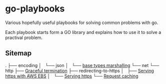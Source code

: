# go-playbooks
Various hopefully useful playbooks for solving common problems with go.

Each playbook starts form a GO library and explains how to use it to solve a practival problem.


## Sitemap

.
├── encoding
│   └── json
│       └── [base types marshalling](encoding/json/basetypes-marshalling)
└── net
    └── http
        ├── [Graceful termination](net/http/handling-service-termination)
        ├── redirecting-to-https
        │   ├── [Serving https with AWS EBS](net/http/redirecting-to-https/aws-ebs-nginx)
        │   └── [Serving https](net/http/redirecting-to-https/handle-redirect)
        └── [Request caching](net/http/request-caching)



